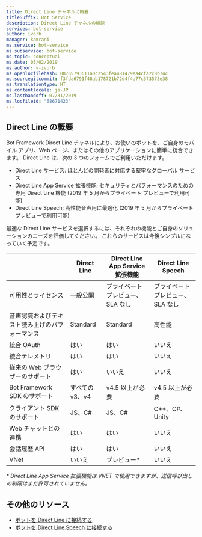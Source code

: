 ```yaml
---
title: Direct Line チャネルに概要
titleSuffix: Bot Service
description: Direct Line チャネルの機能
services: bot-service
author: ivorb
manager: kamrani
ms.service: bot-service
ms.subservice: bot-service
ms.topic: conceptual
ms.date: 05/02/2019
ms.author: v-ivorb
ms.openlocfilehash: 08765793611a0c2543fea481479ea4cfa2c8b74c
ms.sourcegitcommit: f3fda6791f48ab178721b72d4f4a77c373573e38
ms.translationtype: HT
ms.contentlocale: ja-JP
ms.lasthandoff: 07/31/2019
ms.locfileid: "68671423"
---
```

## <a name="about-direct-line"></a>Direct Line の概要

Bot Framework Direct Line チャネルにより、お使いのボットを、ご自身のモバイル アプリ、Web ページ、またはその他のアプリケーションに簡単に統合できます。
Direct Line は、次の 3 つのフォームでご利用いただけます。
- Direct Line サービス: ほとんどの開発者に対応する堅牢なグローバル サービス
- Direct Line App Service 拡張機能: セキュリティとパフォーマンスのための専用 Direct Line 機能 (2019 年 5 月からプライベート プレビューで利用可能)
- Direct Line Speech: 高性能音声用に最適化 (2019 年 5 月からプライベート プレビューで利用可能)

最適な Direct Line サービスを選択するには、それぞれの機能とご自身のソリューションのニーズを評価してください。 これらのサービスは今後シンプルになっていく予定です。

|                            | Direct Line | Direct Line App Service 拡張機能 | Direct Line Speech |
|----------------------------|-------------|-----------------------------------|--------------------|
| 可用性とライセンス    | 一般公開 | プライベート プレビュー、SLA なし  | プライベート プレビュー、SLA なし |
| 音声認識およびテキスト読み上げのパフォーマンス | Standard | Standard | 高性能 |
| 統合 OAuth           | はい | はい | いいえ |
| 統合テレメトリ       | はい | はい | いいえ |
| 従来の Web ブラウザーのサポート | はい | いいえ | いいえ |
| Bot Framework SDK のサポート | すべての v3、v4 | v4.5 以上が必要 | v4.5 以上が必要 |
| クライアント SDK のサポート    | JS、C# | JS、C# | C++、C#、Unity |
| Web チャットとの連携  | はい | はい | いいえ|
| 会話履歴 API | はい | はい| いいえ|
| VNet | いいえ | プレビュー* | いいえ |

_* Direct Line App Service 拡張機能は VNET で使用できますが、送信呼び出しの制限はまだ許可されていません。_

## <a name="addtional-resources"></a>その他のリソース
- [ボットを Direct Line に接続する](bot-service-channel-connect-directline.md)
- [ボットを Direct Line Speech に接続する](bot-service-channel-connect-directlinespeech.md)
